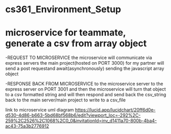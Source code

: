 # cs361_Environment_Setup

# microservice for teammate, generate a csv from array object

-REQUEST TO MICROSERVICE
 the microservice will communicate via express servers 
 the main project(hosted on PORT 3000) for my partner will send a post requestand await(asynchronously) sending the javascript array object 

-RESPONSE BACK FROM MICROSERVICE
to the microservice server to the express server on
 PORT 3001 and then the microservice will turn that object to a csv formatted string and will then respond and send back the csv_string 
 back to the main server/main project to write to a csv_file

 link to microservice uml diagram
 https://lucid.app/lucidchart/20ff6d0e-d530-4d86-b663-5bd68bf568b6/edit?viewport_loc=-292%2C-259%2C2526%2C1068%2C0_0&invitationId=inv_d1411a70-800b-4ba4-ac43-75a3b2776912
 